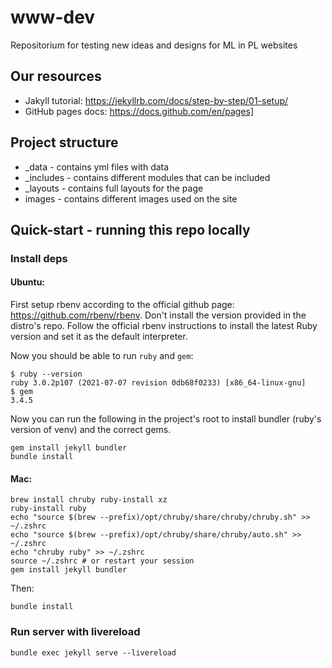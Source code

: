 # www-dev
Repositorium for testing new ideas and designs for ML in PL websites

## Our resources

- Jakyll tutorial: https://jekyllrb.com/docs/step-by-step/01-setup/
- GitHub pages docs: https://docs.github.com/en/pages]


## Project structure

- _data - contains yml files with data
- _includes - contains different modules that can be included
- _layouts - contains full layouts for the page
- images - contains different images used on the site

## Quick-start - running this repo locally

### Install deps

#### Ubuntu:
First setup rbenv according to the official github page: https://github.com/rbenv/rbenv. 
Don't install the version provided in the distro's repo. Follow the official rbenv 
instructions to install the latest Ruby version and set it as the default interpreter.

Now you should be able to run `ruby` and `gem`:
```
$ ruby --version
ruby 3.0.2p107 (2021-07-07 revision 0db68f0233) [x86_64-linux-gnu]
$ gem
3.4.5
```

Now you can run the following in the project's root to install bundler (ruby's version of venv) and the correct gems.
```
gem install jekyll bundler
bundle install
```

#### Mac:
```
brew install chruby ruby-install xz
ruby-install ruby
echo "source $(brew --prefix)/opt/chruby/share/chruby/chruby.sh" >> ~/.zshrc
echo "source $(brew --prefix)/opt/chruby/share/chruby/auto.sh" >> ~/.zshrc
echo "chruby ruby" >> ~/.zshrc
source ~/.zshrc # or restart your session
gem install jekyll bundler
```

Then:
```
bundle install
```

### Run server with livereload
```
bundle exec jekyll serve --livereload
```


